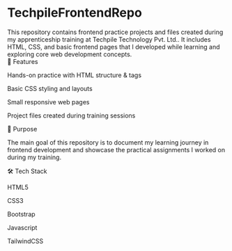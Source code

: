 # TechpileFrontendRepo
This repository contains frontend practice projects and files created during my apprenticeship training at Techpile Technology Pvt. Ltd.. It includes HTML, CSS, and basic frontend pages that I developed while learning and exploring core web development concepts.  
🚀 Features

Hands-on practice with HTML structure & tags

Basic CSS styling and layouts

Small responsive web pages

Project files created during training sessions

🎯 Purpose

The main goal of this repository is to document my learning journey in frontend development and showcase the practical assignments I worked on during my training.

🛠️ Tech Stack

HTML5

CSS3

Bootstrap 

Javascript


TailwindCSS
